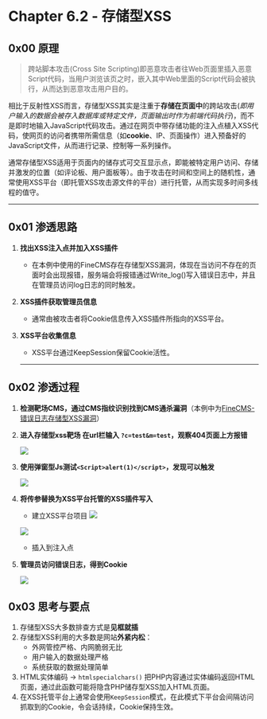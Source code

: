 # Chapter 6.2 - 存储型XSS

## 0x00	原理

> 跨站脚本攻击(Cross Site Scripting)即恶意攻击者往Web页面里插入恶意Script代码，当用户浏览该页之时，嵌入其中Web里面的Script代码会被执行，从而达到恶意攻击用户目的。

相比于反射性XSS而言，存储型XSS其实是注重于**存储在页面中**的跨站攻击(*即用户输入的数据会被存入数据库或特定文件，页面输出时作为前端代码执行*)，而不是即时地输入JavaScript代码攻击。通过在网页中带存储功能的注入点植入XSS代码，使网页的访问者携带所需信息（如**cookie**、IP、页面操作）进入预备好的JavaScript文件，从而进行记录、控制等一系列操作。

通常存储型XSS适用于页面内的储存式可交互显示点，即能被特定用户访问、存储并激发的位置（如评论板、用户面板等）。由于攻击在时间和空间上的随机性，通常使用XSS平台（即托管XSS攻击源文件的平台）进行托管，从而实现多时间多线程的值守。


---

## 0x01	渗透思路

1. **找出XSS注入点并加入XSS插件**
   - 在本例中使用的FineCMS存在存储型XSS漏洞，体现在当访问不存在的页面时会出现报错，服务端会将报错通过Write_log()写入错误日志中，并且在管理员访问log日志的同时触发。
2. **XSS插件获取管理员信息**
   - 通常由被攻击者将Cookie信息传入XSS插件所指向的XSS平台。
3. **XSS平台收集信息**
   - XSS平台通过KeepSession保留Cookie活性。

   ---

## 0x02	渗透过程

1. **检测靶场CMS，通过CMS指纹识别找到CMS通杀漏洞**（本例中为[FineCMS-错误日志存储型XSS漏洞](https://www.jianshu.com/p/200ea62486d9)）

2. **进入存储型xss靶场 在url栏输入 `?c=test&m=test`，观察404页面上方报错**

	![](https://nc0.cdn.zkaq.cn/md/5371/d39f505287ee120bf41a5346ac292ec9_75689.png)
3. **使用弹窗型Js测试```<Script>alert(1)</script>```，发现可以触发**

	![](https://nc0.cdn.zkaq.cn/md/5371/71f0a3f1f90944baae441b6d512b0894_86584.png)
4. **将传参替换为XSS平台托管的XSS插件写入**
	- 建立XSS平台项目
	![](https://nc0.cdn.zkaq.cn/md/5371/7d200a8e196d1ba692fbf6c0e48be99b_12532.png)

	![](https://nc0.cdn.zkaq.cn/md/5371/863a677a3ea7cd252a327e5bb4a7d036_52809.png)
	- 插入到注入点
5. **管理员访问错误日志，得到Cookie**

	![](https://nc0.cdn.zkaq.cn/md/5371/8f5b1bc66606313c1a6753ea2ec0639f_99236.png)

## 0x03	思考与要点

1. 存储型XSS大多数排查方式是**见框就插**
2. 存储型XSS利用的大多数是网站**外紧内松**：
   - 外网管控严格、内网脆弱无比
   - 用户输入的数据处理严格
   - 系统获取的数据处理简单
3. HTML实体编码 -> `htmlspecialchars()` 把PHP内容通过实体编码返回HTML页面，通过此函数可能将隐含PHP储存型XSS加入HTML页面。
4. 在XSS托管平台上通常会使用`KeepSession`模式，在此模式下平台会间隔访问抓取到的Cookie，令会话持续，Cookie保持生效。
